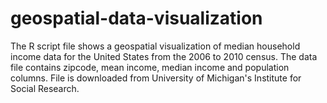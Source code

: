 # geospatial-data-visualization
The R script file shows a geospatial visualization of median household income data for the United States from the 2006 to 2010 census. 
The data file contains zipcode, mean income, median income and population columns.
File is downloaded from University of Michigan's Institute for Social Research.


